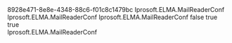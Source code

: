﻿<?xml version="1.0" encoding="utf-8"?>
<AssemblyInfo xmlns:xsi="http://www.w3.org/2001/XMLSchema-instance" xmlns:xsd="http://www.w3.org/2001/XMLSchema">
  <Uid>8928e471-8e8e-4348-88c6-f01c8c1479bc</Uid>
  <Name>Iprosoft.ELMA.MailReaderConf</Name>
  <DisplayName>Iprosoft.ELMA.MailReaderConf</DisplayName>
  <Description>Iprosoft.ELMA.MailReaderConf</Description>
  <IsComVisible>false</IsComVisible>
  <IsComponentAssembly>true</IsComponentAssembly>
  <IsModelAssembly>true</IsModelAssembly>
  <Summary>Iprosoft.ELMA.MailReaderConf</Summary>
</AssemblyInfo>